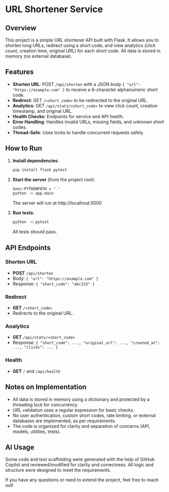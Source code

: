 # URL Shortener Service

## Overview
This project is a simple URL shortener API built with Flask. It allows you to shorten long URLs, redirect using a short code, and view analytics (click count, creation time, original URL) for each short code. All data is stored in memory (no external database).

## Features
- **Shorten URL**: POST `/api/shorten` with a JSON body `{ "url": "https://example.com" }` to receive a 6-character alphanumeric short code.
- **Redirect**: GET `/<short_code>` to be redirected to the original URL.
- **Analytics**: GET `/api/stats/<short_code>` to view click count, creation timestamp, and original URL.
- **Health Checks**: Endpoints for service and API health.
- **Error Handling**: Handles invalid URLs, missing fields, and unknown short codes.
- **Thread-Safe**: Uses locks to handle concurrent requests safely.

## How to Run
1. **Install dependencies**:
   ```sh
   pip install flask pytest
   ```
2. **Start the server** (from the project root):
   ```sh
   $env:PYTHONPATH = "."
   python -m app.main
   ```
   The server will run at http://localhost:5000

3. **Run tests**:
   ```sh
   python -m pytest
   ```
   All tests should pass.

## API Endpoints
### Shorten URL
- **POST** `/api/shorten`
- Body: `{ "url": "https://example.com" }`
- Response: `{ "short_code": "abc123" }`

### Redirect
- **GET** `/<short_code>`
- Redirects to the original URL.

### Analytics
- **GET** `/api/stats/<short_code>`
- Response: `{ "short_code": ..., "original_url": ..., "created_at": ..., "clicks": ... }`

### Health
- **GET** `/` and `/api/health`

## Notes on Implementation
- All data is stored in memory using a dictionary and protected by a threading lock for concurrency.
- URL validation uses a regular expression for basic checks.
- No user authentication, custom short codes, rate limiting, or external databases are implemented, as per requirements.
- The code is organized for clarity and separation of concerns (API, models, utilities, tests).

## AI Usage
Some code and test scaffolding were generated with the help of GitHub Copilot and reviewed/modified for clarity and correctness. All logic and structure were designed to meet the  requirements.

If you have any questions or need to extend the project, feel free to reach out!
